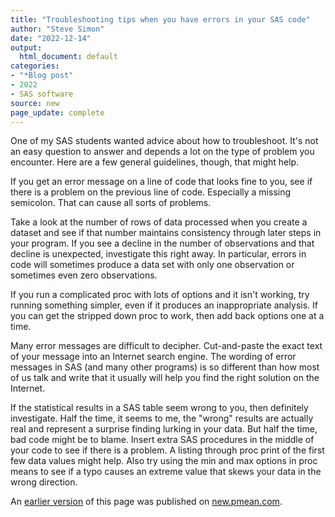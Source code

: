 ```yaml
---
title: "Troubleshooting tips when you have errors in your SAS code"
author: "Steve Simon"
date: "2022-12-14"
output:
  html_document: default
categories: 
- "*Blog post"
- 2022
- SAS software
source: new
page_update: complete
---
```


One of my SAS students wanted advice about how to troubleshoot. It's not an easy question to answer and depends a lot on the type of problem you encounter. Here are a few general guidelines, though, that might help.

<!---more--->

If you get an error message on a line of code that looks fine to you, see if there is a problem on the previous line of code. Especially a missing semicolon. That can cause all sorts of problems.

Take a look at the number of rows of data processed when you create a dataset and see if that number maintains consistency through later steps in your program. If you see a decline in the number of observations and that decline is unexpected, investigate this right away. In particular, errors in code will sometimes produce a data set with only one observation or sometimes even zero observations.

If you run a complicated proc with lots of options and it isn't working, try running something simpler, even if it produces an inappropriate analysis. If you can get the stripped down proc to work, then add back options one at a time.

Many error messages are difficult to decipher. Cut-and-paste the exact text of your message into an Internet search engine. The wording of error messages in SAS (and many other programs) is so different than how most of us talk and write that it usually will help you find the right solution on the Internet.

If the statistical results in a SAS table seem wrong to you, then definitely investigate. Half the time, it seems to me, the "wrong" results are actually real and represent a surprise finding lurking in your data. But half the time, bad code might be to blame. Insert extra SAS procedures in the middle of your code to see if there is a problem. A listing through proc print of the first few data values might help. Also try using the min and max options in proc means to see if a typo causes an extreme value that skews your data in the wrong direction.

An [earlier version][sim2] of this page was published on [new.pmean.com][sim1].

[sim1]: http://new.pmean.com
[sim2]: http://new.pmean.com/troubleshooting-sas-errors/
